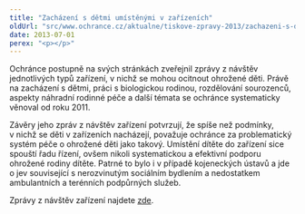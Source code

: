 ```yaml
---
title: "Zacházení s dětmi umístěnými v zařízeních"
oldUrl: "src/www.ochrance.cz/aktualne/tiskove-zpravy-2013/zachazeni-s-detmi-umistenymi-v-zarizenich"
date: 2013-07-01
perex: "<p></p>"
---
```


<!-- imported from the old website -->

<p>Ochránce postupně na svých stránkách zveřejnil zprávy z návštěv jednotlivých typů zařízení, v nichž se mohou ocitnout ohrožené děti. Právě na zacházení s dětmi, práci s biologickou rodinou, rozdělování sourozenců, aspekty náhradní rodinné péče a další témata se ochránce systematicky věnoval od roku 2011. </p><p>Závěry jeho zpráv z návštěv zařízení potvrzují, že spíše než podmínky, v nichž se děti v zařízeních nacházejí, považuje ochránce za problematický systém péče o ohrožené děti jako takový. Umístění dítěte do zařízení sice spouští řadu řízení, ovšem nikoli systematickou a efektivní podporu ohrožené rodiny dítěte. Patrné to bylo i v případě kojeneckých ústavů a jde o jev související s nerozvinutým sociálním bydlením a nedostatkem ambulantních a terénních podpůrných služeb. </p><p>Zprávy z návštěv zařízení najdete <a href="https://www.ochrance.cz/ochrana-osob-omezenych-na-svobode/zarizeni/zarizeni-ustavni-a-ochranne-vychovy/">zde</a>.</p>
